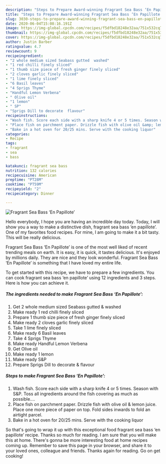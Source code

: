 ```yaml
---
description: "Steps to Prepare Award-winning Fragrant Sea Bass ‘En Papillote’"
title: "Steps to Prepare Award-winning Fragrant Sea Bass ‘En Papillote’"
slug: 3030-steps-to-prepare-award-winning-fragrant-sea-bass-en-papillote
date: 2020-06-04T15:08:16.191Z
image: https://img-global.cpcdn.com/recipes/f5dfbd18248e32aa/751x532cq70/fragrant-sea-bass-en-papillote-recipe-main-photo.jpg
thumbnail: https://img-global.cpcdn.com/recipes/f5dfbd18248e32aa/751x532cq70/fragrant-sea-bass-en-papillote-recipe-main-photo.jpg
cover: https://img-global.cpcdn.com/recipes/f5dfbd18248e32aa/751x532cq70/fragrant-sea-bass-en-papillote-recipe-main-photo.jpg
author: Justin Barber
ratingvalue: 4.7
reviewcount: 9
recipeingredient:
- "2 whole medium sized Seabass gutted  washed"
- "1 red chilli finely sliced"
- "1 thumb size piece of fresh ginger finely sliced"
- "2 cloves garlic finely sliced"
- "1 lime finely sliced"
- "6 Basil leaves"
- "4 Sprigs Thyme"
- "Handful Lemon Verbena"
- " Olive oil"
- "1 lemon"
- " SP"
- "Sprigs Dill to decorate  flavour"
recipeinstructions:
- "Wash fish. Score each side with a sharp knife 4 or 5 times. Season with S&amp;P. Toss all ingredients around the fish covering as much as possible...."
- "Place fish on parchment paper. Drizzle fish with olive oil &amp; lemon juice. Place one more piece of paper on top. Fold sides inwards to fold an airtight parcel."
- "Bake in a hot oven for 20/25 mins. Serve with the cooking liquor"
categories:
- Recipe
tags:
- fragrant
- sea
- bass

katakunci: fragrant sea bass 
nutrition: 132 calories
recipecuisine: American
preptime: "PT28M"
cooktime: "PT59M"
recipeyield: "2"
recipecategory: Dinner

---
```



![Fragrant Sea Bass ‘En Papillote’](https://img-global.cpcdn.com/recipes/f5dfbd18248e32aa/751x532cq70/fragrant-sea-bass-en-papillote-recipe-main-photo.jpg)

Hello everybody, I hope you are having an incredible day today. Today, I will show you a way to make a distinctive dish, fragrant sea bass ‘en papillote’. One of my favorites food recipes. For mine, I am going to make it a bit tasty. This will be really delicious.

Fragrant Sea Bass ‘En Papillote’ is one of the most well liked of recent trending meals on earth. It is easy, it is quick, it tastes delicious. It's enjoyed by millions daily. They are nice and they look wonderful. Fragrant Sea Bass ‘En Papillote’ is something that I have loved my entire life.




To get started with this recipe, we have to prepare a few ingredients. You can cook fragrant sea bass ‘en papillote’ using 12 ingredients and 3 steps. Here is how you can achieve it.

<!--inarticleads1-->

##### The ingredients needed to make Fragrant Sea Bass ‘En Papillote’:

1. Get 2 whole medium sized Seabass gutted &amp; washed
1. Make ready 1 red chilli finely sliced
1. Prepare 1 thumb size piece of fresh ginger finely sliced
1. Make ready 2 cloves garlic finely sliced
1. Take 1 lime finely sliced
1. Make ready 6 Basil leaves
1. Take 4 Sprigs Thyme
1. Make ready Handful Lemon Verbena
1. Get  Olive oil
1. Make ready 1 lemon
1. Make ready  S&amp;P
1. Prepare Sprigs Dill to decorate &amp; flavour




<!--inarticleads2-->

##### Steps to make Fragrant Sea Bass ‘En Papillote’:

1. Wash fish. Score each side with a sharp knife 4 or 5 times. Season with S&amp;P. Toss all ingredients around the fish covering as much as possible....
1. Place fish on parchment paper. Drizzle fish with olive oil &amp; lemon juice. Place one more piece of paper on top. Fold sides inwards to fold an airtight parcel.
1. Bake in a hot oven for 20/25 mins. Serve with the cooking liquor




So that's going to wrap it up with this exceptional food fragrant sea bass ‘en papillote’ recipe. Thanks so much for reading. I am sure that you will make this at home. There's gonna be more interesting food at home recipes coming up. Remember to save this page in your browser, and share it to your loved ones, colleague and friends. Thanks again for reading. Go on get cooking!

